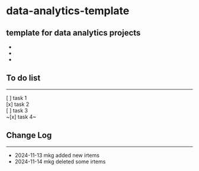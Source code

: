 # data-analytics-template

## template for data analytics projects

-
-
-

## To do list

---

[ ] task 1  
[x] task 2  
[ ] task 3  
~[x] task 4~

## Change Log

---

- 2024-11-13 mkg added new irtems
- 2024-11-14 mkg deleted some irtems
